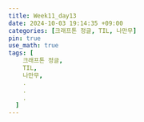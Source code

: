```yaml
---
title: Week11_day13
date: 2024-10-03 19:14:35 +09:00
categories: [크래프톤 정글, TIL, 나만무]
pin: true
use_math: true
tags: [
    크래프톤 정글,
    TIL,
    나만무,
    .
    .
    .
  ]
---
```


